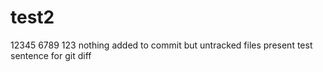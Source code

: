 # test2
12345
6789
123
nothing added to commit but untracked files present
test sentence for git diff
